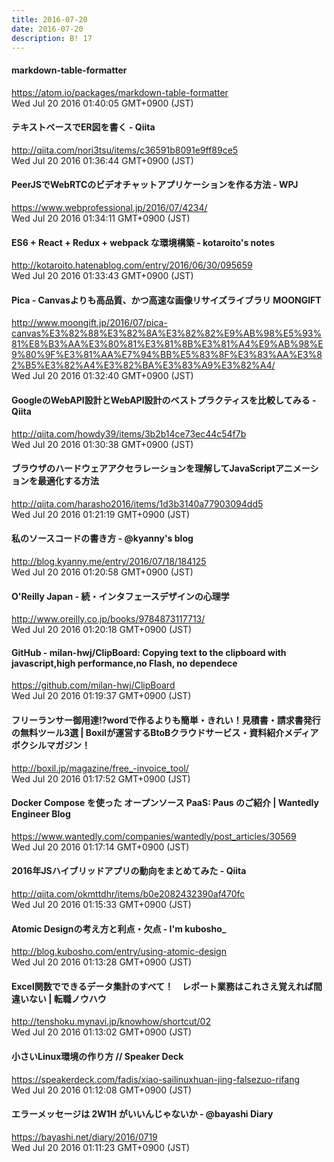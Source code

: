 ```yaml
---
title: 2016-07-20
date: 2016-07-20
description: B! 17
---
```


#### markdown-table-formatter
https://atom.io/packages/markdown-table-formatter<br>
Wed Jul 20 2016 01:40:05 GMT+0900 (JST)<br>


#### テキストベースでER図を書く - Qiita
http://qiita.com/nori3tsu/items/c36591b8091e9ff89ce5<br>
Wed Jul 20 2016 01:36:44 GMT+0900 (JST)<br>


#### PeerJSでWebRTCのビデオチャットアプリケーションを作る方法 - WPJ
https://www.webprofessional.jp/2016/07/4234/<br>
Wed Jul 20 2016 01:34:11 GMT+0900 (JST)<br>


#### ES6 + React + Redux + webpack な環境構築 - kotaroito's notes
http://kotaroito.hatenablog.com/entry/2016/06/30/095659<br>
Wed Jul 20 2016 01:33:43 GMT+0900 (JST)<br>


#### Pica - Canvasよりも高品質、かつ高速な画像リサイズライブラリ MOONGIFT
http://www.moongift.jp/2016/07/pica-canvas%E3%82%88%E3%82%8A%E3%82%82%E9%AB%98%E5%93%81%E8%B3%AA%E3%80%81%E3%81%8B%E3%81%A4%E9%AB%98%E9%80%9F%E3%81%AA%E7%94%BB%E5%83%8F%E3%83%AA%E3%82%B5%E3%82%A4%E3%82%BA%E3%83%A9%E3%82%A4/<br>
Wed Jul 20 2016 01:32:40 GMT+0900 (JST)<br>


#### GoogleのWebAPI設計とWebAPI設計のベストプラクティスを比較してみる - Qiita
http://qiita.com/howdy39/items/3b2b14ce73ec44c54f7b<br>
Wed Jul 20 2016 01:30:38 GMT+0900 (JST)<br>


#### ブラウザのハードウェアアクセラレーションを理解してJavaScriptアニメーションを最適化する方法
http://qiita.com/harasho2016/items/1d3b3140a77903094dd5<br>
Wed Jul 20 2016 01:21:19 GMT+0900 (JST)<br>


#### 私のソースコードの書き方 - @kyanny's blog
http://blog.kyanny.me/entry/2016/07/18/184125<br>
Wed Jul 20 2016 01:20:58 GMT+0900 (JST)<br>


#### O'Reilly Japan - 続・インタフェースデザインの心理学
http://www.oreilly.co.jp/books/9784873117713/<br>
Wed Jul 20 2016 01:20:18 GMT+0900 (JST)<br>


#### GitHub - milan-hwj/ClipBoard: Copying text to the clipboard with javascript,high performance,no Flash, no dependece
https://github.com/milan-hwj/ClipBoard<br>
Wed Jul 20 2016 01:19:37 GMT+0900 (JST)<br>


#### フリーランサー御用達!?wordで作るよりも簡単・きれい！見積書・請求書発行の無料ツール3選 | Boxilが運営するBtoBクラウドサービス・資料紹介メディア　ボクシルマガジン！
http://boxil.jp/magazine/free_-invoice_tool/<br>
Wed Jul 20 2016 01:17:52 GMT+0900 (JST)<br>


#### Docker Compose を使った オープンソース PaaS: Paus のご紹介 | Wantedly Engineer Blog
https://www.wantedly.com/companies/wantedly/post_articles/30569<br>
Wed Jul 20 2016 01:17:14 GMT+0900 (JST)<br>


#### 2016年JSハイブリッドアプリの動向をまとめてみた - Qiita
http://qiita.com/okmttdhr/items/b0e2082432390af470fc<br>
Wed Jul 20 2016 01:15:33 GMT+0900 (JST)<br>


#### Atomic Designの考え方と利点・欠点 - I'm kubosho_
http://blog.kubosho.com/entry/using-atomic-design<br>
Wed Jul 20 2016 01:13:28 GMT+0900 (JST)<br>


#### Excel関数でできるデータ集計のすべて！　レポート業務はこれさえ覚えれば間違いない | 転職ノウハウ
http://tenshoku.mynavi.jp/knowhow/shortcut/02<br>
Wed Jul 20 2016 01:13:02 GMT+0900 (JST)<br>


#### 小さいLinux環境の作り方 // Speaker Deck
https://speakerdeck.com/fadis/xiao-sailinuxhuan-jing-falsezuo-rifang<br>
Wed Jul 20 2016 01:12:08 GMT+0900 (JST)<br>


#### エラーメッセージは 2W1H がいいんじゃないか - @bayashi Diary
https://bayashi.net/diary/2016/0719<br>
Wed Jul 20 2016 01:11:23 GMT+0900 (JST)<br>


